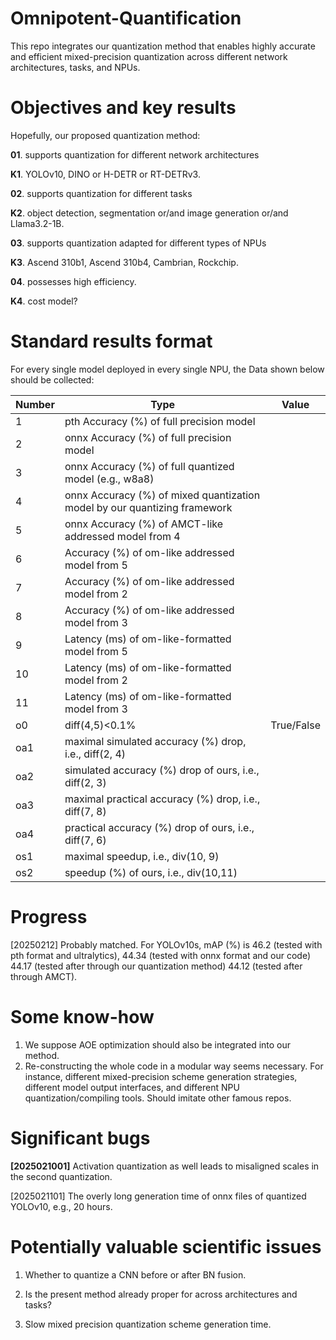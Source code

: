 # Omnipotent-Quantification
This repo integrates our quantization method that enables highly accurate and efficient mixed-precision quantization across different network architectures, tasks, and NPUs.

# Objectives and key results
Hopefully, our proposed quantization method:

**01**. supports quantization for different network architectures

**K1**. YOLOv10, DINO or H-DETR or RT-DETRv3.

**02**. supports quantization for different tasks

**K2**. object detection, segmentation or/and image generation or/and Llama3.2-1B.

**03**. supports quantization adapted for different types of NPUs

**K3**. Ascend 310b1, Ascend 310b4, Cambrian, Rockchip.

**04**. possesses high efficiency.

**K4**. cost model?


# Standard results format
For every single model deployed in every single NPU, the Data shown below should be collected:

| **Number** | **Type**                                                                  | **Value** |
|------------|---------------------------------------------------------------------------|-----------|
| 1          | pth Accuracy (%) of full precision model                                  |           |
| 2          | onnx Accuracy (%) of full precision model                                 |           |
| 3          | onnx Accuracy (%) of full quantized model (e.g., w8a8)                    |           |
| 4          | onnx Accuracy (%) of mixed quantization model by our quantizing framework |           |
| 5          | onnx Accuracy (%) of AMCT-like addressed  model from 4                    |           |
| 6          | Accuracy (%) of om-like addressed model from 5                            |           |
| 7          | Accuracy (%) of om-like addressed model from 2                            |           |
| 8          | Accuracy (%) of om-like addressed model from 3                            |           |
| 9          | Latency (ms) of om-like-formatted model from 5                            |           |
| 10          | Latency (ms) of om-like-formatted model from 2                            |           |
| 11          | Latency (ms) of om-like-formatted model from 3                            |           |
| o0       | diff(4,5)<0.1%    |  True/False  |
| oa1        | maximal simulated accuracy (%) drop, i.e., diff(2, 4)                                                |           |
| oa2        | simulated accuracy (%) drop of ours, i.e., diff(2, 3)                                                 |           |
| oa3        | maximal practical accuracy (%) drop, i.e., diff(7, 8)                                                |           |
| oa4        | practical accuracy (%) drop of ours, i.e., diff(7, 6)                                                 |           |
| os1        | maximal speedup, i.e., div(10, 9)                                                           |           |
| os2        | speedup (%) of ours, i.e., div(10,11)                                                       |           |




# Progress

[20250212] Probably matched. For YOLOv10s, mAP (%) is 46.2 (tested with pth format and ultralytics), 44.34 (tested with onnx format and our code) 44.17 (tested after through our quantization method) 44.12 (tested after through AMCT).


# Some know-how

1. We suppose AOE optimization should also be integrated into our method.
2. Re-constructing the whole code in a modular way seems necessary. For instance, different mixed-precision scheme generation strategies, different model output interfaces, and different NPU quantization/compiling tools. Should imitate other famous repos.


# Significant bugs

**[2025021001]** Activation quantization as well leads to misaligned scales in the second quantization.

[2025021101] The overly long generation time of onnx files of quantized YOLOv10, e.g., 20 hours.


# Potentially valuable scientific issues

1. Whether to quantize a CNN before or after BN fusion.

2. Is the present method already proper for across architectures and tasks? 

3. Slow mixed precision quantization scheme generation time. 
